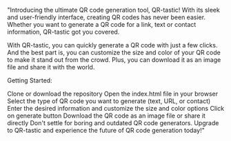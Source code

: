 "Introducing the ultimate QR code generation tool, QR-tastic! With its sleek and user-friendly interface, creating QR codes has never been easier. Whether you want to generate a QR code for a link, text or contact information, QR-tastic got you covered.

With QR-tastic, you can quickly generate a QR code with just a few clicks. And the best part is, you can customize the size and color of your QR code to make it stand out from the crowd. Plus, you can download it as an image file and share it with the world.

Getting Started:

Clone or download the repository
Open the index.html file in your browser
Select the type of QR code you want to generate (text, URL, or contact)
Enter the desired information and customize the size and color options
Click on generate button
Download the QR code as an image file or share it directly
Don't settle for boring and outdated QR code generators. Upgrade to QR-tastic and experience the future of QR code generation today!"